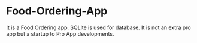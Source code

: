 # Food-Ordering-App
It is a Food Ordering app. SQLite is used for database. It is not an extra pro app but a startup to Pro App developments.
